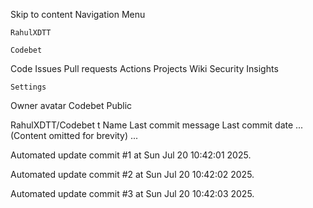 Skip to content
Navigation Menu

    RahulXDTT

    Codebet

Code
Issues
Pull requests
Actions
Projects
Wiki
Security
Insights

    Settings

Owner avatar
Codebet
Public

RahulXDTT/Codebet
t
Name	Last commit message
	Last commit date
... (Content omitted for brevity) ...


Automated update commit #1 at Sun Jul 20 10:42:01 2025.

Automated update commit #2 at Sun Jul 20 10:42:02 2025.

Automated update commit #3 at Sun Jul 20 10:42:03 2025.